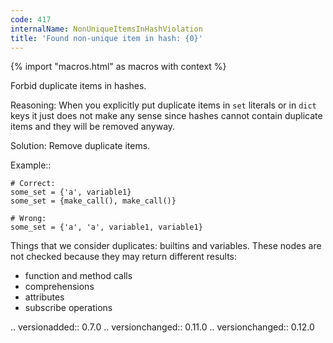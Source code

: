 ```yaml
---
code: 417
internalName: NonUniqueItemsInHashViolation
title: 'Found non-unique item in hash: {0}'
---
```


{% import "macros.html" as macros with context %}

Forbid duplicate items in hashes.

Reasoning: When you explicitly put duplicate items in `set` literals or
in `dict` keys it just does not make any sense since hashes cannot
contain duplicate items and they will be removed anyway.

Solution: Remove duplicate items.

Example::

    # Correct:
    some_set = {'a', variable1}
    some_set = {make_call(), make_call()}
    
    # Wrong:
    some_set = {'a', 'a', variable1, variable1}

Things that we consider duplicates: builtins and variables. These nodes
are not checked because they may return different results:

  - function and method calls
  - comprehensions
  - attributes
  - subscribe operations

.. versionadded:: 0.7.0 .. versionchanged:: 0.11.0 .. versionchanged::
0.12.0